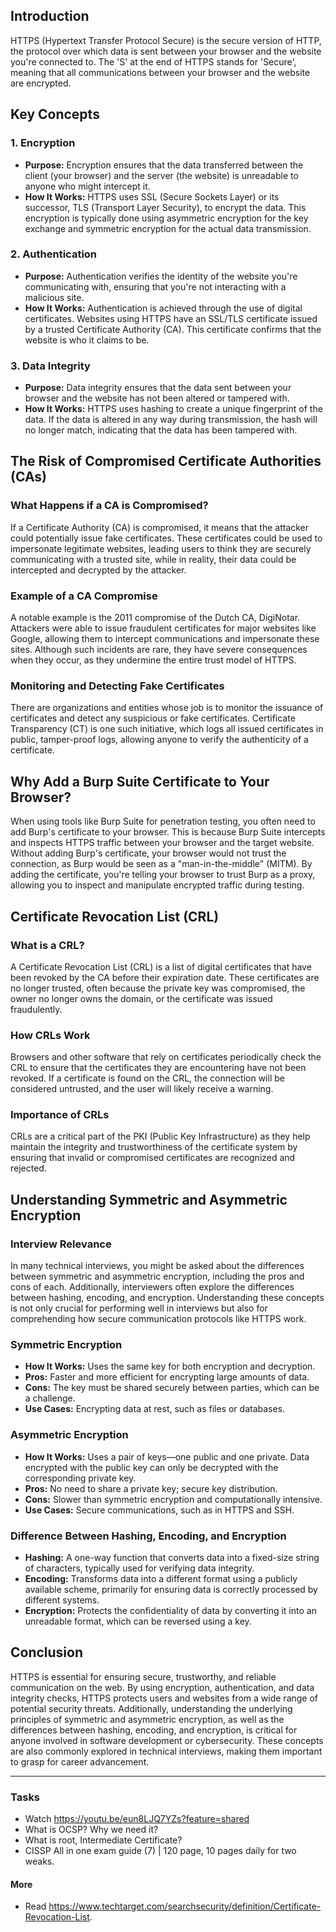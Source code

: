 ## Introduction
HTTPS (Hypertext Transfer Protocol Secure) is the secure version of HTTP, the protocol over which data is sent between your browser and the website you're connected to. The 'S' at the end of HTTPS stands for 'Secure', meaning that all communications between your browser and the website are encrypted.

## Key Concepts
### 1. **Encryption**
- **Purpose:** Encryption ensures that the data transferred between the client (your browser) and the server (the website) is unreadable to anyone who might intercept it.
- **How It Works:** HTTPS uses SSL (Secure Sockets Layer) or its successor, TLS (Transport Layer Security), to encrypt the data. This encryption is typically done using asymmetric encryption for the key exchange and symmetric encryption for the actual data transmission.

### 2. **Authentication**
- **Purpose:** Authentication verifies the identity of the website you're communicating with, ensuring that you're not interacting with a malicious site.
- **How It Works:** Authentication is achieved through the use of digital certificates. Websites using HTTPS have an SSL/TLS certificate issued by a trusted Certificate Authority (CA). This certificate confirms that the website is who it claims to be.

### 3. **Data Integrity**
- **Purpose:** Data integrity ensures that the data sent between your browser and the website has not been altered or tampered with.
- **How It Works:** HTTPS uses hashing to create a unique fingerprint of the data. If the data is altered in any way during transmission, the hash will no longer match, indicating that the data has been tampered with.

## The Risk of Compromised Certificate Authorities (CAs)
### **What Happens if a CA is Compromised?**
If a Certificate Authority (CA) is compromised, it means that the attacker could potentially issue fake certificates. These certificates could be used to impersonate legitimate websites, leading users to think they are securely communicating with a trusted site, while in reality, their data could be intercepted and decrypted by the attacker.

### **Example of a CA Compromise**
A notable example is the 2011 compromise of the Dutch CA, DigiNotar. Attackers were able to issue fraudulent certificates for major websites like Google, allowing them to intercept communications and impersonate these sites. Although such incidents are rare, they have severe consequences when they occur, as they undermine the entire trust model of HTTPS.

### **Monitoring and Detecting Fake Certificates**
There are organizations and entities whose job is to monitor the issuance of certificates and detect any suspicious or fake certificates. Certificate Transparency (CT) is one such initiative, which logs all issued certificates in public, tamper-proof logs, allowing anyone to verify the authenticity of a certificate.

## Why Add a Burp Suite Certificate to Your Browser?
When using tools like Burp Suite for penetration testing, you often need to add Burp's certificate to your browser. This is because Burp Suite intercepts and inspects HTTPS traffic between your browser and the target website. Without adding Burp's certificate, your browser would not trust the connection, as Burp would be seen as a "man-in-the-middle" (MITM). By adding the certificate, you're telling your browser to trust Burp as a proxy, allowing you to inspect and manipulate encrypted traffic during testing.

## Certificate Revocation List (CRL)
### **What is a CRL?**
A Certificate Revocation List (CRL) is a list of digital certificates that have been revoked by the CA before their expiration date. These certificates are no longer trusted, often because the private key was compromised, the owner no longer owns the domain, or the certificate was issued fraudulently.

### **How CRLs Work**
Browsers and other software that rely on certificates periodically check the CRL to ensure that the certificates they are encountering have not been revoked. If a certificate is found on the CRL, the connection will be considered untrusted, and the user will likely receive a warning.

### **Importance of CRLs**
CRLs are a critical part of the PKI (Public Key Infrastructure) as they help maintain the integrity and trustworthiness of the certificate system by ensuring that invalid or compromised certificates are recognized and rejected.

## Understanding Symmetric and Asymmetric Encryption
### **Interview Relevance**
In many technical interviews, you might be asked about the differences between symmetric and asymmetric encryption, including the pros and cons of each. Additionally, interviewers often explore the differences between hashing, encoding, and encryption. Understanding these concepts is not only crucial for performing well in interviews but also for comprehending how secure communication protocols like HTTPS work.

### **Symmetric Encryption**
- **How It Works:** Uses the same key for both encryption and decryption.
- **Pros:** Faster and more efficient for encrypting large amounts of data.
- **Cons:** The key must be shared securely between parties, which can be a challenge.
- **Use Cases:** Encrypting data at rest, such as files or databases.

### **Asymmetric Encryption**
- **How It Works:** Uses a pair of keys—one public and one private. Data encrypted with the public key can only be decrypted with the corresponding private key.
- **Pros:** No need to share a private key; secure key distribution.
- **Cons:** Slower than symmetric encryption and computationally intensive.
- **Use Cases:** Secure communications, such as in HTTPS and SSH.

### **Difference Between Hashing, Encoding, and Encryption**
- **Hashing:** A one-way function that converts data into a fixed-size string of characters, typically used for verifying data integrity.
- **Encoding:** Transforms data into a different format using a publicly available scheme, primarily for ensuring data is correctly processed by different systems.
- **Encryption:** Protects the confidentiality of data by converting it into an unreadable format, which can be reversed using a key.

## Conclusion
HTTPS is essential for ensuring secure, trustworthy, and reliable communication on the web. By using encryption, authentication, and data integrity checks, HTTPS protects users and websites from a wide range of potential security threats. Additionally, understanding the underlying principles of symmetric and asymmetric encryption, as well as the differences between hashing, encoding, and encryption, is critical for anyone involved in software development or cybersecurity. These concepts are also commonly explored in technical interviews, making them important to grasp for career advancement.

---
### Tasks
- Watch https://youtu.be/eun8LJQ7YZs?feature=shared
- What is OCSP? Why we need it?
- What is root, Intermediate Certificate?
- CISSP All in one exam guide (7) | 120 page, 10 pages daily for two weaks.

#### More
- Read https://www.techtarget.com/searchsecurity/definition/Certificate-Revocation-List.